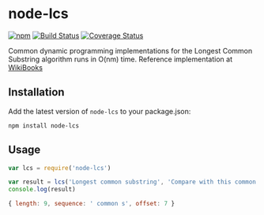 # node-lcs
[![npm](https://img.shields.io/npm/v/node-lcs.svg)](https://www.npmjs.com/package/node-lcs) [![Build Status](https://travis-ci.org/dinhoabreu/node-lcs.svg?branch=master)](https://travis-ci.org/dinhoabreu/node-lcs) [![Coverage Status](https://coveralls.io/repos/github/dinhoabreu/node-lcs/badge.svg?branch=master)](https://coveralls.io/github/dinhoabreu/node-lcs?branch=master)

Common dynamic programming implementations for the Longest Common Substring algorithm runs in O(nm) time.
Reference implementation at [WikiBooks](https://en.wikibooks.org/wiki/Algorithm_Implementation/Strings/Longest_common_substring#JavaScript)

## Installation

Add the latest version of `node-lcs` to your package.json:

```
npm install node-lcs
```

## Usage

```javascript
var lcs = require('node-lcs')

var result = lcs('Longest common substring', 'Compare with this common string')
console.log(result)
```

```javascript
{ length: 9, sequence: ' common s', offset: 7 }
```
